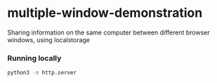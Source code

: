 # multiple-window-demonstration
Sharing information on the same computer between different browser windows, using localstorage


### Running locally
```bash
python3 -m http.server
```